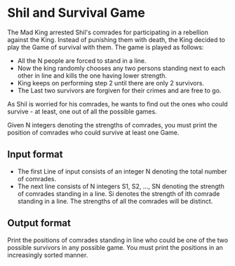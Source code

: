 # Shil and Survival Game

The Mad King arrested Shil's comrades for participating in a rebellion against the King. Instead of punishing them with death, the King decided to play the Game of survival with them. The game is played as follows:

- All the N people are forced to stand in a line.
- Now the king randomly chooses any two persons standing next to each other in line and kills the one having lower strength.
- King keeps on performing step 2 until there are only 2 survivors.
- The Last two survivors are forgiven for their crimes and are free to go.

As Shil is worried for his comrades, he wants to find out the ones who could survive - at least, one out of all the possible games.

Given N integers denoting the strengths of comrades, you must print the position of comrades who could survive at least one Game.

## Input format

- The first Line of input consists of an integer N denoting the total number of comrades.
- The next line consists of N integers S1, S2, ..., SN denoting the strength of comrades standing in a line. Si denotes the strength of ith comrade standing in a line. The strengths of all the comrades will be distinct.

## Output format

Print the positions of comrades standing in line who could be one of the two possible survivors in any possible game. You must print the positions in an increasingly sorted manner.
